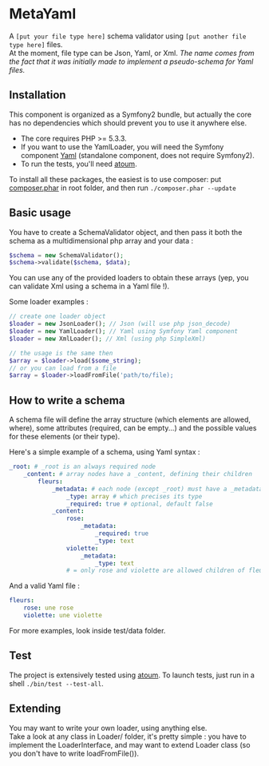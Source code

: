 # MetaYaml

A `[put your file type here]` schema validator using `[put another file type here]` files.  
At the moment, file type can be Json, Yaml, or Xml.
_The name comes from the fact that it was initially made to implement a pseudo-schema for Yaml files._

## Installation

This component is organized as a Symfony2 bundle, but actually the core has no dependencies which should prevent you to use it anywhere else.

* The core requires PHP >= 5.3.3.
* If you want to use the YamlLoader, you will need the Symfony component [Yaml](https://github.com/symfony/Yaml) (standalone component, does not require Symfony2).
* To run the tests, you'll need [atoum](https://github.com/mageekguy/atoum).

To install all these packages, the easiest is to use composer: put [composer.phar](http://getcomposer.org) in root folder, and then run `./composer.phar --update`

## Basic usage

You have to create a SchemaValidator object, and then pass it both the schema as a multidimensional php array and your data :
```php
$schema = new SchemaValidator();
$schema->validate($schema, $data);
```

You can use any of the provided loaders to obtain these arrays (yep, you can validate Xml using a schema in a Yaml file !).

Some loader examples :
```php
// create one loader object
$loader = new JsonLoader(); // Json (will use php json_decode)
$loader = new YamlLoader(); // Yaml using Symfony Yaml component
$loader = new XmlLoader(); // Xml (using php SimpleXml)

// the usage is the same then
$array = $loader->load($some_string);
// or you can load from a file
$array = $loader->loadFromFile('path/to/file);
```

## How to write a schema

A schema file will define the array structure (which elements are allowed, where), some attributes
(required, can be empty...) and the possible values for these elements (or their type).

Here's a simple example of a schema, using Yaml syntax :
```yaml
_root: # _root is an always required node
    _content: # array nodes have a _content, defining their children
        fleurs:
            _metadata: # each node (except _root) must have a _metadata node
                _type: array # which precises its type
                _required: true # optional, default false
            _content:
                rose:
                    _metadata:
                        _required: true
                        _type: text
                violette:
                    _metadata:
                        _type: text
                # = only rose and violette are allowed children of fleurs
```

And a valid Yaml file :
```yaml
fleurs:
    rose: une rose
    violette: une violette
```

For more examples, look inside test/data folder.

## Test

The project is extensively tested using [atoum](https://github.com/mageekguy/atoum).
To launch tests, just run in a shell `./bin/test --test-all`.

## Extending

You may want to write your own loader, using anything else.  
Take a look at any class in Loader/ folder, it's pretty simple :
you have to implement the LoaderInterface, and may want to extend Loader class (so you don't have to write loadFromFile()).
